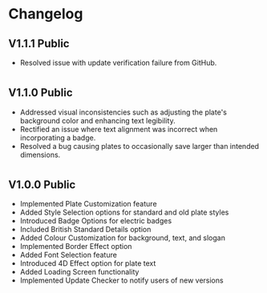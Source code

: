 # Changelog 

## V1.1.1 Public

- Resolved issue with update verification failure from GitHub.

#

## V1.1.0 Public

- Addressed visual inconsistencies such as adjusting the plate's background color and enhancing text legibility.
- Rectified an issue where text alignment was incorrect when incorporating a badge.
- Resolved a bug causing plates to occasionally save larger than intended dimensions.

#

## V1.0.0 Public

- Implemented Plate Customization feature
- Added Style Selection options for standard and old plate styles
- Introduced Badge Options for electric badges
- Included British Standard Details option
- Added Colour Customization for background, text, and slogan
- Implemented Border Effect option
- Added Font Selection feature
- Introduced 4D Effect option for plate text
- Added Loading Screen functionality
- Implemented Update Checker to notify users of new versions

#
